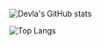 ![Devla's GitHub stats](https://github-readme-stats.vercel.app/api?username=GitDevla&count_private=true&theme=radical)

![Top Langs](https://github-readme-stats.vercel.app/api/top-langs/?username=GitDevla&theme=radical)
